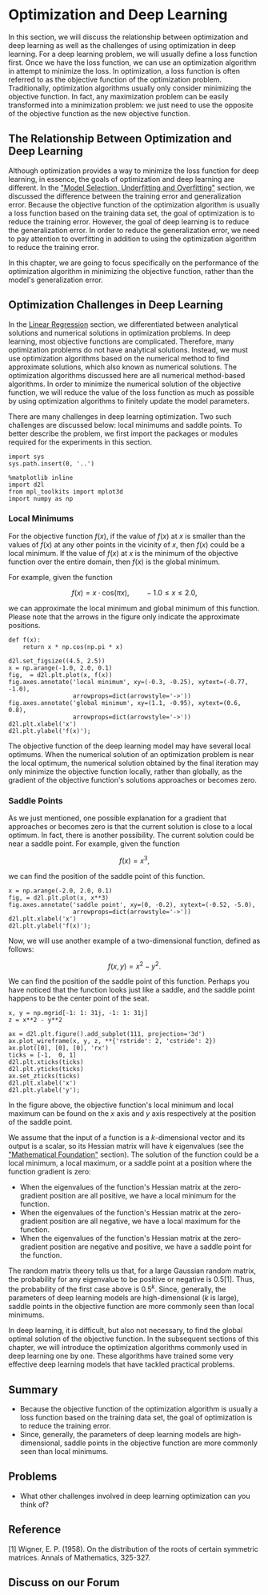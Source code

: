 # Optimization and Deep Learning

In this section, we will discuss the relationship between optimization and deep learning as well as the challenges of using optimization in deep learning. For a deep learning problem, we will usually define a loss function first. Once we have the loss function, we can use an optimization algorithm in attempt to minimize the loss. In optimization, a loss function is often referred to as the objective function of the optimization problem. Traditionally, optimization algorithms usually only consider minimizing the objective function. In fact, any maximization problem can be easily transformed into a minimization problem: we just need to use the opposite of the objective function as the new objective function.

## The Relationship Between Optimization and Deep Learning

Although optimization provides a way to minimize the loss function for deep learning, in essence, the goals of optimization and deep learning are different.
In the ["Model Selection, Underfitting and Overfitting"](../chapter_deep-learning-basics/underfit-overfit.md) section, we discussed the difference between the training error and generalization error.
Because the objective function of the optimization algorithm is usually a loss function based on the training data set, the goal of optimization is to reduce the training error.
However, the goal of deep learning is to reduce the generalization error.
In order to reduce the generalization error, we need to pay attention to overfitting in addition to using the optimization algorithm to reduce the training error.

In this chapter, we are going to focus specifically on the performance of the optimization algorithm in minimizing the objective function, rather than the model's generalization error.


## Optimization Challenges in Deep Learning

In the [Linear Regression](../chapter_deep-learning-basics/linear-regression.md) section, we differentiated between analytical solutions and numerical solutions in optimization problems. In deep learning, most objective functions are complicated. Therefore, many optimization problems do not have analytical solutions. Instead, we must use optimization algorithms based on the numerical method to find approximate solutions, which also known as numerical solutions. The optimization algorithms discussed here are all numerical method-based algorithms. In order to minimize the numerical solution of the objective function, we will reduce the value of the loss function as much as possible by using optimization algorithms to finitely update the model parameters.

There are many challenges in deep learning optimization. Two such challenges are discussed below: local minimums and saddle points. To better describe the problem, we first import the packages or modules required for the experiments in this section.

```{.python .input  n=1}
import sys
sys.path.insert(0, '..')

%matplotlib inline
import d2l
from mpl_toolkits import mplot3d
import numpy as np
```

### Local Minimums

For the objective function $f(x)$, if the value of $f(x)$ at $x$ is smaller than the values of $f(x)$ at any other points in the vicinity of $x$, then $f(x)$ could be a local minimum. If the value of $f(x)$ at $x$ is the minimum of the objective function over the entire domain, then $f(x)$ is the global minimum.

For example, given the function

$$f(x) = x \cdot \text{cos}(\pi x), \qquad -1.0 \leq x \leq 2.0,$$

we can approximate the local minimum and global minimum of this function. Please note that the arrows in the figure only indicate the approximate positions.

```{.python .input  n=2}
def f(x):
    return x * np.cos(np.pi * x)

d2l.set_figsize((4.5, 2.5))
x = np.arange(-1.0, 2.0, 0.1)
fig,  = d2l.plt.plot(x, f(x))
fig.axes.annotate('local minimum', xy=(-0.3, -0.25), xytext=(-0.77, -1.0),
                  arrowprops=dict(arrowstyle='->'))
fig.axes.annotate('global minimum', xy=(1.1, -0.95), xytext=(0.6, 0.8),
                  arrowprops=dict(arrowstyle='->'))
d2l.plt.xlabel('x')
d2l.plt.ylabel('f(x)');
```

The objective function of the deep learning model may have several local optimums. When the numerical solution of an optimization problem is near the local optimum, the numerical solution obtained by the final iteration may only minimize the objective function locally, rather than globally, as the gradient of the objective function's solutions approaches or becomes zero.

### Saddle Points

As we just mentioned, one possible explanation for a gradient that approaches or becomes zero is that the current solution is close to a local optimum. In fact, there is another possibility. The current solution could be near a saddle point. For example, given the function

$$f(x) = x^3,$$

we can find the position of the saddle point of this function.

```{.python .input  n=3}
x = np.arange(-2.0, 2.0, 0.1)
fig, = d2l.plt.plot(x, x**3)
fig.axes.annotate('saddle point', xy=(0, -0.2), xytext=(-0.52, -5.0),
                  arrowprops=dict(arrowstyle='->'))
d2l.plt.xlabel('x')
d2l.plt.ylabel('f(x)');
```

Now, we will use another example of a two-dimensional function, defined as follows:

$$f(x, y) = x^2 - y^2.$$

We can find the position of the saddle point of this function. Perhaps you have noticed that the function looks just like a saddle, and the saddle point happens to be the center point of the seat.

```{.python .input  n=4}
x, y = np.mgrid[-1: 1: 31j, -1: 1: 31j]
z = x**2 - y**2

ax = d2l.plt.figure().add_subplot(111, projection='3d')
ax.plot_wireframe(x, y, z, **{'rstride': 2, 'cstride': 2})
ax.plot([0], [0], [0], 'rx')
ticks = [-1,  0, 1]
d2l.plt.xticks(ticks)
d2l.plt.yticks(ticks)
ax.set_zticks(ticks)
d2l.plt.xlabel('x')
d2l.plt.ylabel('y');
```

In the figure above, the objective function's local minimum and local maximum can be found on the $x$ axis and $y$ axis respectively at the position of the saddle point.

We assume that the input of a function is a $k$-dimensional vector and its output is a scalar, so its Hessian matrix will have $k$ eigenvalues (see the ["Mathematical Foundation"](../chapter_appendix/math.md) section). The solution of the function could be a local minimum, a local maximum, or a saddle point at a position where the function gradient is zero:

* When the eigenvalues of the function's Hessian matrix at the zero-gradient position are all positive, we have a local minimum for the function.
* When the eigenvalues of the function's Hessian matrix at the zero-gradient position are all negative, we have a local maximum for the function.
* When the eigenvalues of the function's Hessian matrix at the zero-gradient position are negative and positive, we have a saddle point for the function.

The random matrix theory tells us that, for a large Gaussian random matrix, the probability for any eigenvalue to be positive or negative is 0.5[1]. Thus, the probability of the first case above is $0.5^k$. Since, generally, the parameters of deep learning models are high-dimensional ($k$ is large), saddle points in the objective function are more commonly seen than local minimums.

In deep learning, it is difficult, but also not necessary, to find the global optimal solution of the objective function. In the subsequent sections of this chapter, we will introduce the optimization algorithms commonly used in deep learning one by one. These algorithms have trained some very effective deep learning models that have tackled practical problems.


## Summary

* Because the objective function of the optimization algorithm is usually a loss function based on the training data set, the goal of optimization is to reduce the training error.
* Since, generally, the parameters of deep learning models are high-dimensional, saddle points in the objective function are more commonly seen than local minimums.


## Problems

* What other challenges involved in deep learning optimization can you think of?




## Reference

[1] Wigner, E. P. (1958). On the distribution of the roots of certain symmetric matrices. Annals of Mathematics, 325-327.

## Discuss on our Forum

<div id="discuss" topic_id="2371"></div>
